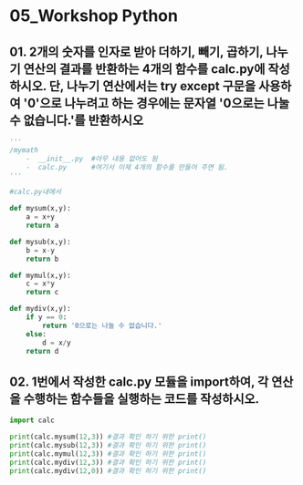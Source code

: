 # 05_Workshop Python

## 01. 2개의 숫자를 인자로 받아 더하기, 빼기, 곱하기, 나누기 연산의 결과를 반환하는 4개의 함수를 calc.py에 작성하시오. 단, 나누기 연산에서는 try except 구문을 사용하여 '0'으로 나누려고 하는 경우에는 문자열 '0으로는 나눌 수 없습니다.'를 반환하시오

```python
'''
/mymath
	-  __init__.py	#아무 내용 없어도 됨
	-  calc.py		#여기서 이제 4개의 함수를 만들어 주면 됨.
'''

#calc.py내에서

def mysum(x,y):
    a = x+y
    return a

def mysub(x,y):
    b = x-y
    return b

def mymul(x,y):
    c = x*y
    return c

def mydiv(x,y):
    if y == 0:
        return '0으로는 나눌 수 없습니다.'
    else:
        d = x/y
    return d
```







## 02. 1번에서 작성한 calc.py 모듈을 import하여, 각 연산을 수행하는 함수들을 실행하는 코드를 작성하시오.

```python
import calc

print(calc.mysum(12,3)) #결과 확인 하기 위한 print()
print(calc.mysub(12,3)) #결과 확인 하기 위한 print()
print(calc.mymul(12,3)) #결과 확인 하기 위한 print()
print(calc.mydiv(12,3)) #결과 확인 하기 위한 print()
print(calc.mydiv(12,0)) #결과 확인 하기 위한 print()
```

